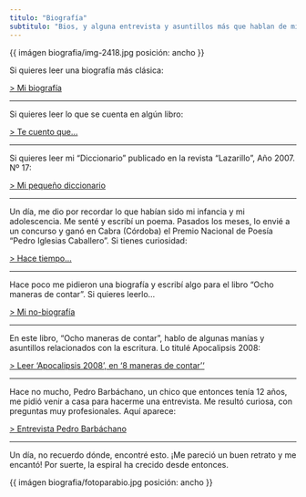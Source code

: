 ```yaml
---
titulo: "Biografía"
subtitulo: "Bios, y alguna entrevista y asuntillos más que hablan de mis manías"
---
```

{{ imágen biografia/img-2418.jpg posición: ancho }}

Si quieres leer una biografía más clásica:

[> Mi biografía](/biografia/biografia-1)

* * *

Si quieres leer lo que se cuenta en algún libro:

[> Te cuento que…](/biografia/cuentan)

* * *

Si quieres leer mi “Diccionario” publicado en la revista “Lazarillo”, Año
2007. Nº 17:

[> Mi pequeño diccionario](/biografia/biografia-2)

* * *


Un día, me dio por recordar lo que habían sido mi infancia y mi adolescencia.
Me senté y escribí un poema. Pasados los meses, lo envié a un concurso y ganó
en Cabra (Córdoba) el Premio Nacional de Poesía “Pedro Iglesias Caballero”.
Si tienes curiosidad:

[> Hace tiempo…](/biografia/hacetiempo)

* * *

Hace poco me pidieron una biografía y escribí algo para el libro “Ocho
maneras de contar”. Si quieres leerlo…

[> Mi no-biografía](/biografia/bio-ocho)

* * *

En este libro, “Ocho maneras de contar”, hablo de algunas manías y asuntillos
relacionados con la escritura. Lo titulé Apocalipsis 2008:

[> Leer ‘Apocalipsis 2008’, en ‘8 maneras de
contar’‘](/paraleer/apocalipsis)

* * *

Hace no mucho, Pedro Barbáchano, un chico que entonces tenía 12 años, me
pidió venir a casa para hacerme una entrevista. Me resultó curiosa, con
preguntas muy profesionales. Aquí aparece:

[> Entrevista Pedro Barbáchano](/biografia/entrevista-pedro)

* * *

Un día, no recuerdo dónde, encontré esto. ¡Me pareció un buen retrato y me
encantó! Por suerte, la espiral ha crecido desde entonces.

{{ imágen biografia/fotoparabio.jpg posición: ancho }}
